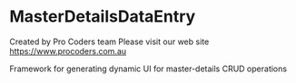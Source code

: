 # MasterDetailsDataEntry

Created by Pro Coders team
Please visit our web site https://www.procoders.com.au

Framework for generating dynamic UI for master-details CRUD operations
